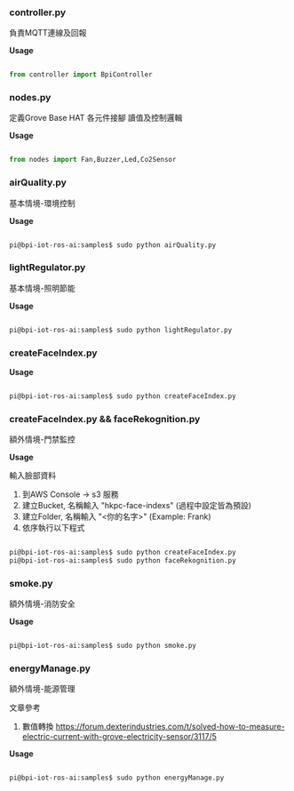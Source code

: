### controller.py

負責MQTT連線及回報

**Usage**
```python

from controller import BpiController

```


### nodes.py

定義Grove Base HAT 各元件接腳
讀值及控制邏輯

**Usage**
```python

from nodes import Fan,Buzzer,Led,Co2Sensor

```

### airQuality.py

基本情境-環境控制

**Usage**
```bash

pi@bpi-iot-ros-ai:samples$ sudo python airQuality.py

```

### lightRegulator.py

基本情境-照明節能

**Usage**
```bash

pi@bpi-iot-ros-ai:samples$ sudo python lightRegulator.py

```

### createFaceIndex.py



**Usage**
```bash

pi@bpi-iot-ros-ai:samples$ sudo python createFaceIndex.py

```

### createFaceIndex.py && faceRekognition.py

額外情境-門禁監控

**Usage**

輸入臉部資料
1. 到AWS Console -> s3 服務
2. 建立Bucket, 名稱輸入 "hkpc-face-indexs" (過程中設定皆為預設)
3. 建立Folder, 名稱輸入 "<你的名字>" (Example: Frank)
3. 依序執行以下程式
```bash

pi@bpi-iot-ros-ai:samples$ sudo python createFaceIndex.py
pi@bpi-iot-ros-ai:samples$ sudo python faceRekognition.py

```

### smoke.py

額外情境-消防安全

**Usage**
```bash

pi@bpi-iot-ros-ai:samples$ sudo python smoke.py

```

### energyManage.py

額外情境-能源管理

文章參考

1. 數值轉換
https://forum.dexterindustries.com/t/solved-how-to-measure-electric-current-with-grove-electricity-sensor/3117/5

**Usage**
```bash

pi@bpi-iot-ros-ai:samples$ sudo python energyManage.py

```
